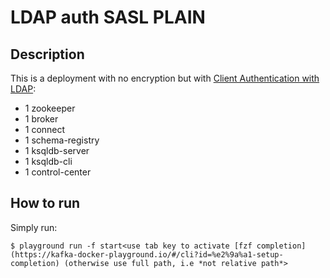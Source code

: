 # LDAP auth SASL PLAIN

## Description

This is a deployment with no encryption but with [Client Authentication with LDAP](https://docs.confluent.io/platform/current/kafka/authentication_sasl/client-authentication-ldap.html#configuring-client-authentication-with-ldap):

* 1 zookeeper
* 1 broker
* 1 connect
* 1 schema-registry
* 1 ksqldb-server
* 1 ksqldb-cli
* 1 control-center

## How to run

Simply run:

```
$ playground run -f start<use tab key to activate [fzf completion](https://kafka-docker-playground.io/#/cli?id=%e2%9a%a1-setup-completion) (otherwise use full path, i.e *not relative path*>
```